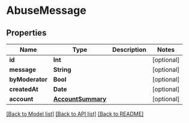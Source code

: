 # AbuseMessage

## Properties
Name | Type | Description | Notes
------------ | ------------- | ------------- | -------------
**id** | **Int** |  | [optional] 
**message** | **String** |  | [optional] 
**byModerator** | **Bool** |  | [optional] 
**createdAt** | **Date** |  | [optional] 
**account** | [**AccountSummary**](AccountSummary.md) |  | [optional] 

[[Back to Model list]](../README.md#documentation-for-models) [[Back to API list]](../README.md#documentation-for-api-endpoints) [[Back to README]](../README.md)


